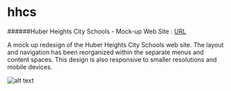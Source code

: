 # hhcs
######Huber Heights City Schools - Mock-up Web Site : [URL](http://penguin-geek.org/mockups/hhcs)

A mock up redesign of the Huber Heights City Schools web site. The layout and navigation has been reorganized within the separate menus and content spaces. This design is also responsive to smaller resolutions and mobile devices.

![alt text](http://penguin-geek.org/resume/images/hhcs_home.png "HHCS Front Page")
